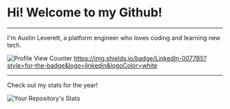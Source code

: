 # Hi! Welcome to my Github!
---
I'm Austin Leverett, a platform engineer who loves coding and learning new tech.

![Profile View Counter](https://komarev.com/ghpvc/?username=miliaus) 
https://img.shields.io/badge/LinkedIn-0077B5?style=for-the-badge&logo=linkedin&logoColor=white


--------
Check out my stats for the year!

![Your Repository's Stats](https://github-readme-stats.vercel.app/api?username=miliaus&show_icons=true)
